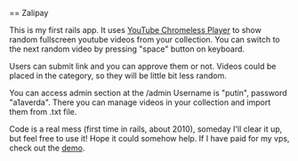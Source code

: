 == Zalipay

This is my first rails app. It uses [YouTube Chromeless Player](https://developers.google.com/youtube/chromeless_player_reference) to show random fullscreen youtube videos from your collection. You can switch to the next random video by pressing "space" button on keyboard. 

Users can submit link and you can approve them or not. Videos could be placed in the category, so they will be little bit less random. 

You can access admin section at the /admin Username is "putin", password "a1averda". There you can manage videos in your collection and import them from .txt file. 

Code is a real mess (first time in rails, about 2010), someday I'll clear it up, but feel free to use it! Hope it could somehow help. If I have paid for my vps, check out the [demo](http://maaaay.com/zalipay). 
